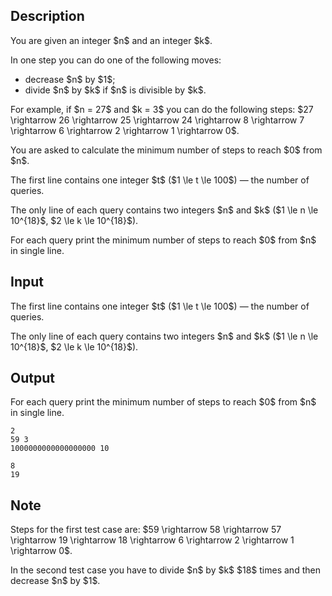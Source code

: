 ## Description

<div><p>You are given an integer $n$ and an integer $k$.</p><p>In one step you can do one of the following moves: </p><ul> <li> decrease $n$ by $1$; </li><li> divide $n$ by $k$ if $n$ is divisible by $k$. </li></ul><p>For example, if $n = 27$ and $k = 3$ you can do the following steps: $27 \rightarrow 26 \rightarrow 25 \rightarrow 24 \rightarrow 8 \rightarrow 7 \rightarrow 6 \rightarrow 2 \rightarrow 1 \rightarrow 0$.</p><p>You are asked to calculate the minimum number of steps to reach $0$ from $n$. </p></div><div class="input-specification"><p>The first line contains one integer $t$ ($1 \le t \le 100$) — the number of queries.</p><p>The only line of each query contains two integers $n$ and $k$ ($1 \le n \le 10^{18}$, $2 \le k \le 10^{18}$).</p></div><div class="output-specification"><p>For each query print the minimum number of steps to reach $0$ from $n$ in single line. </p></div>

## Input

<p>The first line contains one integer $t$ ($1 \le t \le 100$) — the number of queries.</p><p>The only line of each query contains two integers $n$ and $k$ ($1 \le n \le 10^{18}$, $2 \le k \le 10^{18}$).</p>

## Output

<p>For each query print the minimum number of steps to reach $0$ from $n$ in single line. </p>





```input1
2
59 3
1000000000000000000 10
```




```output1
8
19
```



## Note

<p>Steps for the first test case are: $59 \rightarrow 58 \rightarrow 57 \rightarrow 19 \rightarrow 18 \rightarrow 6 \rightarrow 2 \rightarrow 1 \rightarrow 0$.</p><p>In the second test case you have to divide $n$ by $k$ $18$ times and then decrease $n$ by $1$.</p>
